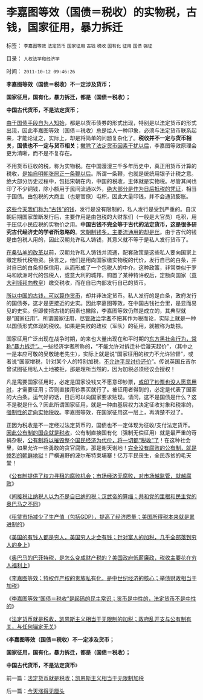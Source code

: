 # 李嘉图等效（国债＝税收）的实物税，古钱，国家征用，暴力拆迁

标签： `李嘉图等效` `法定货币` `国家征用` `古钱` `税收` `国有化` `征用` `国债` `强征` 

目录： `人权法学和经济学`

时间： `2011-10-12 09:46:26`

**李嘉图等效（国债＝税收）不一定涉及货币；**

**国家征用，国有化，暴力拆迁，都是（国债＝税收）；**

**中国古代货币，不是法定货币**；

[由于国债手段自为人知始](../../../2011/5/14/美国大法官讲政治；美国政府偷税漏税；.md)，都是以货币债券的形式出现，特别是以法定货币的形式出现，因此李嘉图等效（国债＝税收）总是给人一种印象，必须与法定货币联系起来，才能论证之，实际上，却是将简单的问题复杂化了。**税收并不一定与货币相关，国债也不一定与货币相关**；[撇除了法定货币因素干扰以后](../../../2011/8/23/黄金不是天然法定货币；金本位没有必要.md)，李嘉图等效原理会更为清晰，而不是不复存在。

不用货币征收的税，称为实物税。在中国漫漫三千多年历史中，真正用货币计算的税收，[是始自明朝张居正一条鞭以后](../../../2010/8/27/明朝对华汉社会摧残远甚蒙古入侵.md)。所谓一条鞭，也就是统统用银子计税之意。绝大部分历史过程中，包括宋朝在内，中国的税收，主体就是实物税。尽管其间也印了不少铜钱，除小额用于民间流通以外，[绝大部分是作为日后抵税的凭证](../../../2009/12/3/什么是财富？货币天生是国库券.md)，相当于国债。由包税的大商主（也是官僚）屯积，因此大量印钱，并不会通货膨胀。

[这些今天我们称为“古钱”的钱](../../../2009/12/4/讲政治的古代货币.md)，发行是没有限制的，私人发行是受到严重的。自汉朝后期国家垄断发行后，主要作用是由包税的大财东们（一般是大官员）屯积，用于压低小民应税的实物价之用。**中国古钱不完全等于古代的法定货币，这是很多研究古代经济史的学者所忽略的**。[宋朝制钱多，主要流通用的却是丝](../../../2009/11/14/小农历史经济中形成的“一无所有”的小农意识.md)。由于古代的钱是由包税人用的，因此汉朝允许私人铸钱，其意义就不等于是私人发行货币了。

[在桑弘羊的改革以](../../../2009/12/4/讲政治的货币和要讲政治的私有财产.md)前，汉朝允许私人铸钱并流通，配套政策是这些私人要向国家上缴定额代税物资。换言之，他们是用向国家缴实物税的代价，发行自已的白条，并对自已的白条担保信用，从而形成了一个包税人的中介。这种政策，非常类似于罗马和欧洲时代的包税人，或意大利的城邦，购置了某种特许权后，定额向国家（[意大利城邦向教皇](../../../2011/9/4/中世纪的联合国,教皇垂拱而欧洲“治”.md)）缴交税收，而在自已内部发行自已的货币。

[所以中国的古钱，可以算作货币](../../../2009/11/23/中印古代经济与西方地中海社会谁发达？.md)，却并非法定货币。私人发行的是白条，政府发行的国债券，这才是更接近的史实。因此李嘉图等效，在中国古钱社会里，是显而易见的史实。但即使把古钱的因素也撇除，李嘉图等效仍然是成立的，其典型就是“国家征用”。所谓国家征用，[尽管政治学者](http://hi.baidu.com/darthchn/blog/item/a44fbe09ea917121e8248879.html)不把其作为税而论，实际上就是一种以国债形式体现的税收。如果是失败的政权（军队）的征用，就被称为劫掠。

国家征用广泛出现在战争时期，的来也大量出现在和平时期的[东方黑社会行为，常称“暴力拆迁”。](../../../2010/1/14/产权混乱与拆迁之恶.md)一些经济学者所称的，“不能允许对拆迁补偿漫天起价”，（其中之一是本应可敬的吴敬琏老先生），实际上就是说“国家征用的权力不允许监督”，或者说“国家增税，针对某个人的特别加税，[不允许平民讨价还价](../../../2010/3/20/马丁神父定律：“合法侵犯人权”无赢家.md)”。传说英国丘吉尔曾试图征用私人土地被拒，那是理所当然的，因为加税必须经议会授权！

凡是需要国家征用时，必定是国家没钱又不愿意印钞票，[或印了钞票也没人愿意用时](../../../2010/1/10/朝鲜货币抢劫即将进入第二幕：恶性通货膨胀.md)，才需要征用；否则直接用钞票买就行了。被征用者得到的，必定是代表了国家的大白条。运气好的话，日后可以向国家要求贴现。请问，这不是国债是什么？这不是税是什么？因此所谓国家征用，就是一种由基层权力决定征收对象和税率的，[强制性的定向实物税收](../../../2011/10/8/马丁神父定律对公有制的恶毒诅咒！.md)。李嘉图等效，在国家征用这一层上，再清楚不过了。

正因为税收是不一定经过法定货币的，国债也不一定体现为征收/支付法定货币。[因此公有制的国企就是税收](../../../2009/8/1/谁说国企不偷税漏税？.md)，公有制直接国有化（强制无偿征用）就是最严重的苛捐杂税，[公有制将以摧毁整个国民经济为代价，将一切都“税收”了](../../../2010/9/2/民主目的是合理税收;公有制就是税收;税负低估.md)！在这种社会里，如果允许一些勇敢的贪官腐败，那是谢天谢地！[完全没有腐败的公有制，就是惨烈的朝鲜地狱](../../../2011/10/9/腐败就是公有制，高利贷一个巴掌拍不响.md)！尸横遍野的波尔布特柬埔寨！亿万平民丧生，全民赤贫的毛天堂！

《[公有制提供了权力寻租的腐败机会；市场经济无腐败，对市场越监管，就越腐败](../../../2011/10/5/只有高利贷才能挽救全世界.md)》

《[间接税让纳税人以为不是自已纳的税；汉武帝的算缁；共和党的里根和民主党的奥巴马之不同](../../../2011/10/10/奥巴马的阶级斗争和美国敢说“不”的刁民.md)》

《[租赁市场减少了生产值（包括GDP），提高了经济质量；美国所得税本来就是累进制的](../../../2011/10/10/美国针对富人的财产税，最大可能是殃及最穷的人.md)》

《[美国的有钱人都是穷人，美国穷人才会有钱；针对富人的加税，几乎全部落到穷人的身上](../../../2011/10/10/美国针对富人的财产税，最大可能是殃及最穷的人.md)》

《[奥巴马的巴菲特税，是怎么变成财产税的？美国政府低薪廉政，税收主要花在穷人福利上](../../../2011/10/11/美国政府低薪高廉，税收主要花在穷人福利上.md)》

《[李嘉图等效；特权作产权的贵族私有化，是中世纪经济的核心；举债财政相当于加税](../../../2011/10/11/诺贝尔奖的耻辱James.托宾和全球债务危机.md)》

《[李嘉图等效“国债＝税收”是起码的民主常识；货币是中性的，法定货币不是中性的](../../../2011/10/12/李嘉图等效“国债＝税收”是起码的民主常识；.md)》

《[法定货币就是税收，凯恩斯主义相当于无限制的加税；政府乱开支与公有制有关，与任何锚定无关](../../../2011/10/12/法定货币就是税收；凯恩斯主义相当于无限制加税.md)》

《**李嘉图等效（国债＝税收）不一定涉及货币；**

**国家征用，国有化，暴力拆迁，都是（国债＝税收）；**

**中国古代货币，不是法定货币**》



前一篇：[法定货币就是税收；凯恩斯主义相当于无限制加税](../../../2011/10/12/法定货币就是税收；凯恩斯主义相当于无限制加税.md)

后一篇：[今天涨得无厘头](../../../2011/10/12/今天涨得无厘头.md)